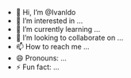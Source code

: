 - 👋 Hi, I’m @Ivanldo
- 👀 I’m interested in ...
- 🌱 I’m currently learning ...
- 💞️ I’m looking to collaborate on ...
- 📫 How to reach me ...
- 😄 Pronouns: ...
- ⚡ Fun fact: ...

<!---
Ivanldo/Ivanldo is a ✨ special ✨ repository because its `README.md` (this file) appears on your GitHub profile.
You can click the Preview link to take a look at your changes.
--->
